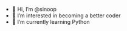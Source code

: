 - 👋 Hi, I’m @sinoop
- 👀 I’m interested in becoming a better coder
- 🌱 I’m currently learning Python

<!---
sinoop/sinoop is a ✨ special ✨ repository because its `README.md` (this file) appears on your GitHub profile.
You can click the Preview link to take a look at your changes.
--->

